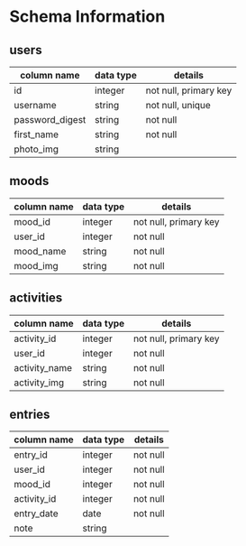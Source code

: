 # Schema Information


## users

column name     | data type | details
----------------|-----------|-----------------------
id              | integer   | not null, primary key
username        | string    | not null, unique
password_digest | string    | not null
first_name      | string    | not null
photo_img       | string    | 

## moods

column name     | data type | details
----------------|-----------|-----------------------
mood_id         | integer   | not null, primary key
user_id         | integer   | not null
mood_name       | string    | not null
mood_img        | string    | not null 

## activities

column name     | data type | details
----------------|-----------|-----------------------
activity_id     | integer   | not null, primary key
user_id         | integer   | not null
activity_name   | string    | not null
activity_img    | string    | not null 

## entries 

column name     | data type | details
----------------|-----------|-----------------------
entry_id        | integer   | not null
user_id         | integer   | not null
mood_id         | integer   | not null
activity_id     | integer   | not null
entry_date      | date      | not null 
note            | string    |
